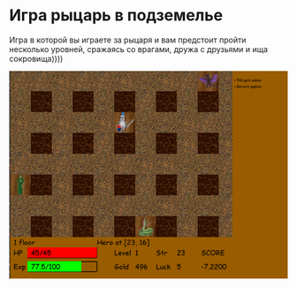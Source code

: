 # Игра рыцарь в подземелье


Игра в которой вы играете за рыцаря и вам предстоит пройти несколько уровней, сражаясь со врагами, дружа с друзьями и ища сокровища))))


![image](https://github.com/FalaleevDanila/The-knight-in-the-dungeon/blob/master/rpg.png)
